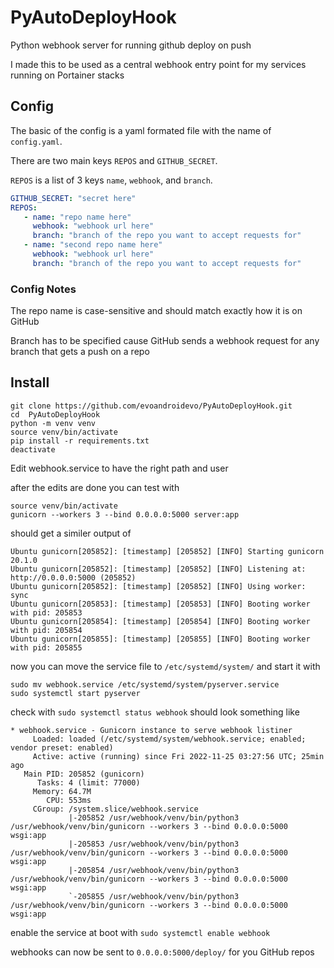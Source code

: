 # PyAutoDeployHook
Python webhook server for running github deploy on push

I made this to be used as a central webhook entry point for my services running on Portainer stacks

## Config
The basic of the config is a yaml formated file with the name of `config.yaml`.

There are two main keys `REPOS` and `GITHUB_SECRET`.

`REPOS` is a list of 3 keys `name`, `webhook`, and `branch`.

```yaml
GITHUB_SECRET: "secret here"
REPOS:
   - name: "repo name here"
     webhook: "webhook url here"
     branch: "branch of the repo you want to accept requests for"
   - name: "second repo name here"
     webhook: "webhook url here"
     branch: "branch of the repo you want to accept requests for"
```
### Config Notes

The repo name is case-sensitive and should match exactly how it is on GitHub

Branch has to be specified cause GitHub sends a webhook request for any branch that gets a push on a repo

## Install

```console
git clone https://github.com/evoandroidevo/PyAutoDeployHook.git
cd  PyAutoDeployHook
python -m venv venv
source venv/bin/activate
pip install -r requirements.txt
deactivate
```
Edit webhook.service to have the right path and user

after the edits are done you can test with 

```console
source venv/bin/activate 
gunicorn --workers 3 --bind 0.0.0.0:5000 server:app
```
should get a similer output of 
```console
Ubuntu gunicorn[205852]: [timestamp] [205852] [INFO] Starting gunicorn 20.1.0
Ubuntu gunicorn[205852]: [timestamp] [205852] [INFO] Listening at: http://0.0.0.0:5000 (205852)
Ubuntu gunicorn[205852]: [timestamp] [205852] [INFO] Using worker: sync
Ubuntu gunicorn[205853]: [timestamp] [205853] [INFO] Booting worker with pid: 205853
Ubuntu gunicorn[205854]: [timestamp] [205854] [INFO] Booting worker with pid: 205854
Ubuntu gunicorn[205855]: [timestamp] [205855] [INFO] Booting worker with pid: 205855
```
now you can move the service file to `/etc/systemd/system/` and start it with

```console
sudo mv webhook.service /etc/systemd/system/pyserver.service
sudo systemctl start pyserver
```
check with `sudo systemctl status webhook` should look something like
```console
* webhook.service - Gunicorn instance to serve webhook listiner
     Loaded: loaded (/etc/systemd/system/webhook.service; enabled; vendor preset: enabled)
     Active: active (running) since Fri 2022-11-25 03:27:56 UTC; 25min ago
   Main PID: 205852 (gunicorn)
      Tasks: 4 (limit: 77000)
     Memory: 64.7M
        CPU: 553ms
     CGroup: /system.slice/webhook.service
             |-205852 /usr/webhook/venv/bin/python3 /usr/webhook/venv/bin/gunicorn --workers 3 --bind 0.0.0.0:5000 wsgi:app
             |-205853 /usr/webhook/venv/bin/python3 /usr/webhook/venv/bin/gunicorn --workers 3 --bind 0.0.0.0:5000 wsgi:app
             |-205854 /usr/webhook/venv/bin/python3 /usr/webhook/venv/bin/gunicorn --workers 3 --bind 0.0.0.0:5000 wsgi:app
             `-205855 /usr/webhook/venv/bin/python3 /usr/webhook/venv/bin/gunicorn --workers 3 --bind 0.0.0.0:5000 wsgi:app
```
enable the service at boot with `sudo systemctl enable webhook`

webhooks can now be sent to `0.0.0.0:5000/deploy/` for you GitHub repos 